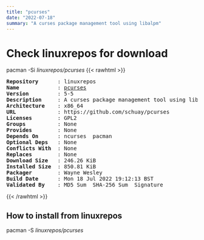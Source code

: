 ```yaml
---
title: "pcurses"
date: "2022-07-18"
summary: "A curses package management tool using libalpm"
---
```


# Check linuxrepos for download

pacman -Si *linuxrepos/pcurses*
{{< rawhtml >}}
<pre class="highlight">
<b>Repository</b>      : linuxrepos
<b>Name</b>            : <a href="../../x86_64/pcurses-5-5-x86_64.pkg.tar.zst">pcurses</a>
<b>Version</b>         : 5-5
<b>Description</b>     : A curses package management tool using libalpm
<b>Architecture</b>    : x86_64
<b>URL</b>             : https://github.com/schuay/pcurses
<b>Licenses</b>        : GPL2
<b>Groups</b>          : None
<b>Provides</b>        : None
<b>Depends On</b>      : ncurses  pacman
<b>Optional Deps</b>   : None
<b>Conflicts With</b>  : None
<b>Replaces</b>        : None
<b>Download Size</b>   : 246.26 KiB
<b>Installed Size</b>  : 850.81 KiB
<b>Packager</b>        : Wayne Wesley <wayne6324@gmail.com>
<b>Build Date</b>      : Mon 18 Jul 2022 19:12:13 BST
<b>Validated By</b>    : MD5 Sum  SHA-256 Sum  Signature
</pre>
{{< /rawhtml >}}
## How to install from linuxrepos

pacman -S *linuxrepos/pcurses*
